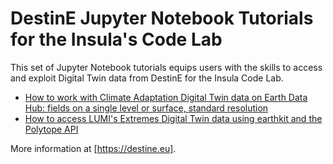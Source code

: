 # DestinE Jupyter Notebook Tutorials for the Insula's Code Lab

This set of Jupyter Notebook tutorials equips users with the skills to access and exploit Digital Twin data from DestinE for the Insula Code Lab.

* [How to work with Climate Adaptation Digital Twin data on Earth Data Hub: fields on a single level or surface, standard resolution](./climate-dt-sfc.ipynb)
* [How to access LUMI's Extremes Digital Twin data using earthkit and the Polytope API](./polytope-earthkit.ipynb)

More information at [https://destine.eu].

